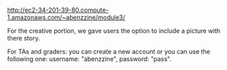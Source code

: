 http://ec2-34-201-39-80.compute-1.amazonaws.com/~abenzzine/module3/

For the creative portion, we gave users the option to include a picture with there story.

For TAs and graders: you can create a new account or you can use the following one: username: "abenzzine", password: "pass".
